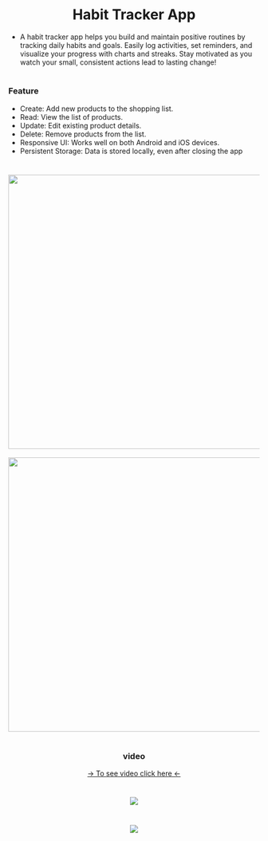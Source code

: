 <h1 align="center"> Habit Tracker App </h1>

-  A habit tracker app helps you build and maintain positive routines by tracking daily habits and goals. Easily log activities, set reminders, and visualize your progress with charts and streaks. Stay motivated as you watch your small, consistent actions lead to lasting change!

<h1 align="center"> </h1>

<h3 align="left"> Feature </h3>

- Create: Add new products to the shopping list.
- Read: View the list of products.
- Update: Edit existing product details.
- Delete: Remove products from the list.
- Responsive UI: Works well on both Android and iOS devices.
- Persistent Storage: Data is stored locally, even after closing the app

<h1 align="center"> </h1>


<div align="center">
<img height="550" src=""/>
  &nbsp;&nbsp;&nbsp;&nbsp;&nbsp;&nbsp;&nbsp;&nbsp;&nbsp;&nbsp;&nbsp;&nbsp;&nbsp;&nbsp;&nbsp;&nbsp;&nbsp;&nbsp;&nbsp;&nbsp;&nbsp;&nbsp;&nbsp;&nbsp;&nbsp;&nbsp;&nbsp;&nbsp;&nbsp;&nbsp;
<img height="550" src="https://github.com/user-attachments/assets/5c43a6a0-dc16-432b-9ab9-2fac4cc5fa50"/>
</div>

<h1 align="center"> </h1>

<h3 align="center"> video </h3>

<div align = "center">
<a  href="https://drive.google.com/file/d/1DYJSoTInsty69-wexEmrVnT1Z1Md4y52/view?usp=drivesdk"> -> To see video click here <- </a>
</div>

<h1 align="center"> </h1>

<div align="center">
<img src="https://github.com/user-attachments/assets/56ead1b5-c358-46a3-a33c-e62f0accd818"/>
</div>

<h1 align="center"> </h1>

<div align="center">
<img src="https://github.com/user-attachments/assets/f6f346c9-6201-46eb-93d1-77c79f2c1b4d"/>
</div>

<h1 align="center"> </h1>
